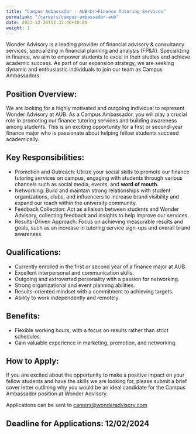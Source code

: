 ```yaml
---
title: "Campus Ambassador - AUB<br>Finance Tutoring Services"
permalink: "/careers/campus-ambassador-aub"
date: 2023-12-26T12:33:46+10:00
weight: 1
---
```


<div class="container">
  <p class="lead mt-3">Wonder Advisory is a leading provider of financial advisory & consultancy services, specializing in financial planning and analysis (FP&A). Specializing in finance, we aim to empower students to excel in their studies and achieve academic success. As part of our expansion strategy, we are seeking dynamic and enthusiastic individuals to join our team as Campus Ambassadors.</p>

  <h2 class="my-4">Position Overview:</h2>
  <p>We are looking for a highly motivated and outgoing individual to represent Wonder Advisory at AUB. As a Campus Ambassador, you will play a crucial role in promoting our finance tutoring services and building awareness among students. This is an exciting opportunity for a first or second-year finance major who is passionate about helping fellow students succeed academically.</p>

  <h2 class="my-4">Key Responsibilities:</h2>
  <ul class="list-group list-group-flush">
    <li class="list-group-item">Promotion and Outreach: Utilize your social skills to promote our finance tutoring services on campus, engaging with students through various channels such as social media, events, and <strong>word of mouth</strong>.</li>
    <li class="list-group-item">Networking: Build and maintain strong relationships with student organizations, clubs, and influencers to increase brand visibility and expand our reach within the university community.</li>
    <li class="list-group-item">Feedback Collection: Act as a liaison between students and Wonder Advisory, collecting feedback and insights to help improve our services.</li>
    <li class="list-group-item">Results-Driven Approach: Focus on achieving measurable results and goals, such as an increase in tutoring service sign-ups and overall brand awareness.</li>
  </ul>

  <h2 class="my-4">Qualifications:</h2>
  <ul class="list-group list-group-flush">
    <li class="list-group-item">Currently enrolled in the first or second year of a finance major at AUB.</li>
    <li class="list-group-item">Excellent interpersonal and communication skills.</li>
    <li class="list-group-item">Outgoing and extroverted personality with a passion for networking.</li>
    <li class="list-group-item">Strong organizational and event planning abilities.</li>
    <li class="list-group-item">Results-oriented mindset with a commitment to achieving targets.</li>
    <li class="list-group-item">Ability to work independently and remotely.</li>
  </ul>

  <h2 class="my-4">Benefits:</h2>
  <ul class="list-group list-group-flush">
    <li class="list-group-item">Flexible working hours, with a focus on results rather than strict schedules.</li>
    <li class="list-group-item">Gain valuable experience in marketing, promotion, and networking.</li>
  </ul>

  <h2 class="my-4">How to Apply:</h2>
  <p>If you are excited about the opportunity to make a positive impact on your fellow students and have the skills we are looking for, please submit a brief cover letter outlining why you would be an ideal candidate for the Campus Ambassador position at Wonder Advisory.</p>
<p>Applications can be sent to <a href="mailto:careers@wonderadvisory.com">careers@wonderadvisory.com</a></p>

  <h2 class="my-4">Deadline for Applications: 12/02/2024</h2>
</div>

